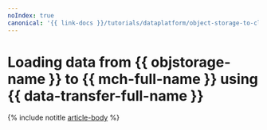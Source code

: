 ```yaml
---
noIndex: true
canonical: '{{ link-docs }}/tutorials/dataplatform/object-storage-to-clickhouse'
---
```


# Loading data from {{ objstorage-name }} to {{ mch-full-name }} using {{ data-transfer-full-name }}

{% include notitle [article-body](../../_tutorials/dataplatform/object-storage-to-clickhouse.md) %}
